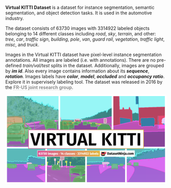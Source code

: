 **Virtual KITTI Dataset** is a dataset for instance segmentation, semantic segmentation, and object detection tasks. It is used in the automotive industry. 

The dataset consists of 63730 images with 3314922 labeled objects belonging to 14 different classes including *road*, *sky*, *terrain*, and other: *tree*, *car*, *traffic sign*, *building*, *pole*, *van*, *guard rail*, *vegetation*, *traffic light*, *misc*, and *truck*.

Images in the Virtual KITTI dataset have pixel-level instance segmentation annotations. All images are labeled (i.e. with annotations). There are no pre-defined <i>train/val/test</i> splits in the dataset. Additionally, images are grouped by ***im id***. Also every image contains information about its ***sequence***, ***rotation***. Images labels have ***color***, ***model***, ***occluded*** and ***occupancy ratio***. Explore it in supervisely labeling tool. The dataset was released in 2016 by the <span style="font-weight: 600; color: grey; border-bottom: 1px dashed #d3d3d3;">FR-US joint research group</span>.

<img src="https://github.com/dataset-ninja/virtual-kitti/raw/main/visualizations/poster.png">
